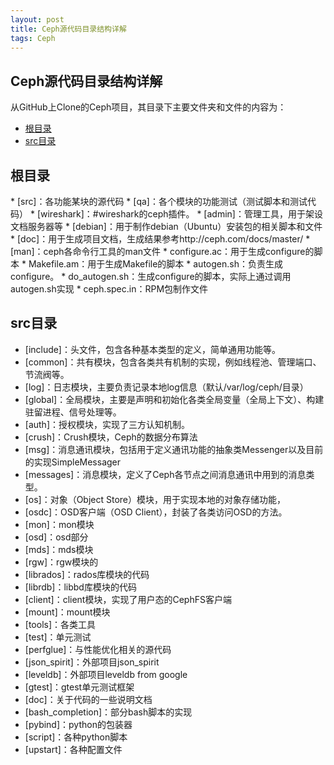 ```yaml
---
layout: post
title: Ceph源代码目录结构详解
tags: Ceph
---
```


Ceph源代码目录结构详解
---
从GitHub上Clone的Ceph项目，其目录下主要文件夹和文件的内容为：

*   [根目录](#root_dir)
*   [src目录](#src_dir)

<h2 id="root_dir">根目录</h2>
* [src]：各功能某块的源代码
* [qa]：各个模块的功能测试（测试脚本和测试代码）
* [wireshark]：#wireshark的ceph插件。
* [admin]：管理工具，用于架设文档服务器等
* [debian]：用于制作debian（Ubuntu）安装包的相关脚本和文件
* [doc]：用于生成项目文档，生成结果参考http://ceph.com/docs/master/
* [man]：ceph各命令行工具的man文件
* configure.ac：用于生成configure的脚本
* Makefile.am：用于生成Makefile的脚本
* autogen.sh：负责生成configure。
* do_autogen.sh：生成configure的脚本，实际上通过调用autogen.sh实现
* ceph.spec.in：RPM包制作文件

<h2 id="src_dir">src目录</h2>

* [include]：头文件，包含各种基本类型的定义，简单通用功能等。
* [common]：共有模块，包含各类共有机制的实现，例如线程池、管理端口、节流阀等。
* [log]：日志模块，主要负责记录本地log信息（默认/var/log/ceph/目录）
* [global]：全局模块，主要是声明和初始化各类全局变量（全局上下文）、构建驻留进程、信号处理等。
* [auth]：授权模块，实现了三方认知机制。
* [crush]：Crush模块，Ceph的数据分布算法
* [msg]：消息通讯模块，包括用于定义通讯功能的抽象类Messenger以及目前的实现SimpleMessager
* [messages]：消息模块，定义了Ceph各节点之间消息通讯中用到的消息类型。
* [os]：对象（Object Store）模块，用于实现本地的对象存储功能，
* [osdc]：OSD客户端（OSD Client），封装了各类访问OSD的方法。
* [mon]：mon模块
* [osd]：osd部分
* [mds]：mds模块
* [rgw]：rgw模块的
* [librados]：rados库模块的代码
* [librdb]：libbd库模块的代码
* [client]：client模块，实现了用户态的CephFS客户端
* [mount]：mount模块
* [tools]：各类工具
* [test]：单元测试
* [perfglue]：与性能优化相关的源代码
* [json_spirit]：外部项目json_spirit
* [leveldb]：外部项目leveldb from google
* [gtest]：gtest单元测试框架
* [doc]：关于代码的一些说明文档
* [bash_completion]：部分bash脚本的实现
* [pybind]：python的包装器
* [script]：各种python脚本
* [upstart]：各种配置文件

